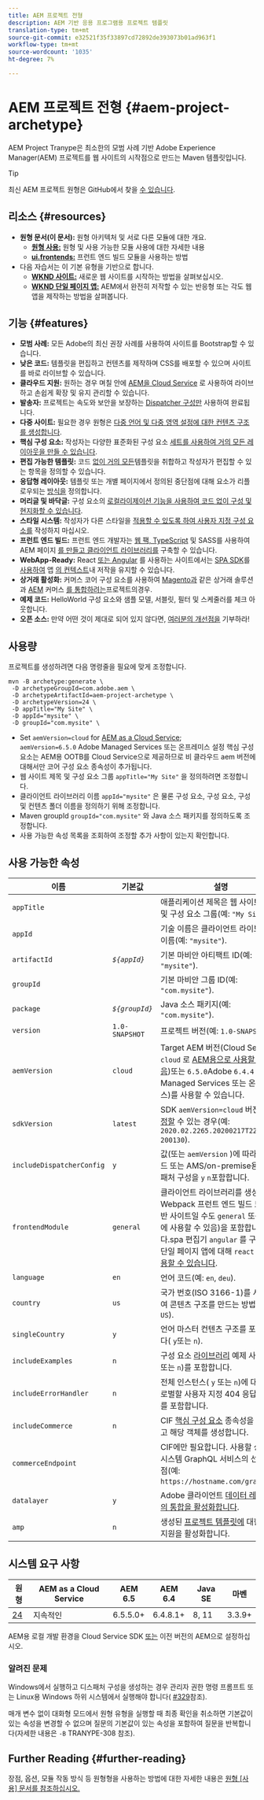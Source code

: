 ```yaml
---
title: AEM 프로젝트 전형
description: AEM 기반 응용 프로그램용 프로젝트 템플릿
translation-type: tm+mt
source-git-commit: e32521f35f33897cd72892de393073b01ad963f1
workflow-type: tm+mt
source-wordcount: '1035'
ht-degree: 7%

---
```



# AEM 프로젝트 전형 {#aem-project-archetype}

AEM Project Tranype은 최소한의 모범 사례 기반 Adobe Experience Manager(AEM) 프로젝트를 웹 사이트의 시작점으로 만드는 Maven 템플릿입니다.

>[!TIP]
>
>최신 AEM 프로젝트 원형은 GitHub에서 찾을 [수 있습니다](https://github.com/adobe/aem-project-archetype).

## 리소스 {#resources}

* **원형 문서(이 문서):** 원형 아키텍처 및 서로 다른 모듈에 대한 개요.
   * **[원형 사용:](using.md)** 원형 및 사용 가능한 모듈 사용에 대한 자세한 내용
   * **[ui.frontends:](uifrontend.md)** 프런트 엔드 빌드 모듈을 사용하는 방법
* 다음 자습서는 이 기본 유형을 기반으로 합니다.
   * **[WKND 사이트:](https://docs.adobe.com/content/help/en/experience-manager-learn/getting-started-wknd-tutorial-develop/overview.html)** 새로운 웹 사이트를 시작하는 방법을 살펴보십시오.
   * **[WKND 단일 페이지 앱:](https://docs.adobe.com/content/help/en/experience-manager-learn/sites/spa-editor/spa-editor-framework-feature-video-use.html)** AEM에서 완전히 저작할 수 있는 반응형 또는 각도 웹 앱을 제작하는 방법을 살펴봅니다.

## 기능 {#features}

* **모범 사례:** 모든 Adobe의 최신 권장 사례를 사용하여 사이트를 Bootstrap할 수 있습니다.
* **낮은 코드:** 템플릿을 편집하고 컨텐츠를 제작하며 CSS를 배포할 수 있으며 사이트를 바로 라이브할 수 있습니다.
* **클라우드 지원:** 원하는 경우 며칠 안에 [AEM을 Cloud Service](https://docs.adobe.com/content/help/en/experience-manager-cloud-service/landing/home.html) 로 사용하여 라이브하고 손쉽게 확장 및 유지 관리할 수 있습니다.
* **발송자:** 프로젝트는 속도와 보안을 보장하는 [Dispatcher 구성만](https://docs.adobe.com/content/help/ko-KR/experience-manager-dispatcher/using/dispatcher.html) 사용하여 완료됩니다.
* **다중 사이트:** 필요한 경우 원형은 [다중 언어 및 다중 영역 설정에 대한 컨텐츠 구조를 생성합니다](https://docs.adobe.com/content/help/en/experience-manager-65/administering/introduction/msm.html).
* **핵심 구성 요소:** 작성자는 다양한 표준화된 구성 요소 [세트를 사용하여 거의 모든 레이아웃을 만들 수 있습니다](/help/introduction.md).
* **편집 가능한 템플릿:** 코드 [없이 거의 모든](https://docs.adobe.com/content/help/en/experience-manager-learn/sites/page-authoring/template-editor-feature-video-use.html)템플릿을 취합하고 작성자가 편집할 수 있는 항목을 정의할 수 있습니다.
* **응답형 레이아웃:** 템플릿 또는 개별 페이지에서 정의된 중단점에 대해 요소가 리플로우되는 [방식을](https://docs.adobe.com/content/help/en/experience-manager-cloud-service/sites/authoring/features/responsive-layout.html) 정의합니다.
* **머리글 및 바닥글:** 구성 요소의 [로컬라이제이션 기능을 사용하여 코드 없이 구성 및 현지화할 수 있습니다](https://docs.adobe.com/content/help/ko-KR/experience-manager-core-components/using/get-started/localization.html).
* **스타일 시스템:** 작성자가 다른 스타일을 [적용할 수 있도록 하여 사용자 지정 구성 요소를](https://docs.adobe.com/content/help/en/experience-manager-learn/getting-started-wknd-tutorial-develop/style-system.html) 작성하지 마십시오.
* **프런트 엔드 빌드:** 프런트 엔드 개발자는 [웹 팩, TypeScript](uifrontend.md#webpack-dev-server) 및 SASS를 사용하여 AEM 페이지 [를 만들고 클라이언트 라이브러리를](uifrontend.md) 구축할 수 있습니다.
* **WebApp-Ready:** React [또는 Angular](uifrontend-react.md) 를 사용하는 사이트에서는 [SPA SDK](uifrontend-angular.md)를 [사용하여](https://docs.adobe.com/content/help/en/experience-manager-cloud-service/implementing/headless/spa/developing.html) 앱 [의 컨텍스트](https://docs.adobe.com/content/help/en/experience-manager-learn/sites/spa-editor/spa-editor-framework-feature-video-use.html)내 저작을 유지할 수 있습니다.
* **상거래 활성화:** 커머스 코어 구성 요소를 사용하여 [Magento과](https://docs.adobe.com/content/help/en/experience-manager-cloud-service/commerce/home.html) 같은 상거래 솔루션과 [AEM](https://magento.com/) 커머스 [를 통합하려는](https://github.com/adobe/aem-core-cif-components)프로젝트의경우.
* **예제 코드:** HelloWorld 구성 요소와 샘플 모델, 서블릿, 필터 및 스케줄러를 체크 아웃합니다.
* **오픈 소스:** 만약 어떤 것이 제대로 되어 있지 않다면, [여러분의 개선점을](https://github.com/adobe/aem-core-wcm-components/blob/master/CONTRIBUTING.md) 기부하라!

## 사용량

프로젝트를 생성하려면 다음 명령줄을 필요에 맞게 조정합니다.

```
mvn -B archetype:generate \
 -D archetypeGroupId=com.adobe.aem \
 -D archetypeArtifactId=aem-project-archetype \
 -D archetypeVersion=24 \
 -D appTitle="My Site" \
 -D appId="mysite" \
 -D groupId="com.mysite" \
```

* Set `aemVersion=cloud` for [AEM as a Cloud Service](https://docs.adobe.com/content/help/en/experience-manager-cloud-service/landing/home.html);\
   `aemVersion=6.5.0` Adobe Managed Services [](https://github.com/adobe/aem-project-archetype/tree/master/src/main/archetype/dispatcher.ams)또는 온프레미스 설정
핵심 구성 요소는 AEM용 OOTB를 Cloud Service으로 제공하므로 비 클라우드 aem 버전에 대해서만 코어 구성 요소 종속성이 추가됩니다.
* 웹 사이트 제목 및 구성 요소 그룹 `appTitle="My Site"` 을 정의하려면 조정합니다.
* 클라이언트 라이브러리 이름 `appId="mysite"` 은 물론 구성 요소, 구성 요소, 구성 및 컨텐츠 폴더 이름을 정의하기 위해 조정합니다.
* Maven groupId `groupId="com.mysite"` 와 Java 소스 패키지를 정의하도록 조정합니다.
* 사용 가능한 속성 목록을 조회하여 조정할 추가 사항이 있는지 확인합니다.

## 사용 가능한 속성

| 이름 | 기본값 | 설명 |
--------------------------|----------------|--------------------
| `appTitle` |  | 애플리케이션 제목은 웹 사이트 제목 및 구성 요소 그룹(예: `"My Site"`). |
| `appId` |  | 기술 이름은 클라이언트 라이브러리 이름(예: `"mysite"`). |
| `artifactId` | *`${appId}`* | 기본 마비안 아티팩트 ID(예: `"mysite"`). |
| `groupId` |  | 기본 마비안 그룹 ID(예: `"com.mysite"`). |
| `package` | *`${groupId}`* | Java 소스 패키지(예: `"com.mysite"`). |
| `version` | `1.0-SNAPSHOT` | 프로젝트 버전(예: `1.0-SNAPSHOT`). |
| `aemVersion` | `cloud` | Target AEM 버전(Cloud Service `cloud` 로 [AEM용으로 사용할 수 있음](https://docs.adobe.com/content/help/en/experience-manager-cloud-service/landing/home.html))또는 `6.5.0`Adobe `6.4.4` Managed Services [](https://github.com/adobe/aem-project-archetype/tree/master/src/main/archetype/dispatcher.ams) 또는 온프레미스)를 사용할 수 있습니다. |
| `sdkVersion` | `latest` | SDK `aemVersion=cloud` 버전 [을 지정할](https://docs.adobe.com/content/help/en/experience-manager-cloud-service/implementing/developing/aem-as-a-cloud-service-sdk.html) 수 있는 경우(예: `2020.02.2265.20200217T222518Z-200130`). |
| `includeDispatcherConfig` | `y` | 값(또는 `aemVersion` )에 따라 클라우드 또는 AMS/on-premise용 디스패처 구성을 `y` `n`포함합니다. |
| `frontendModule` | `general` | 클라이언트 라이브러리를 생성하는 Webpack 프런트 엔드 빌드 모듈(일반 사이트일 수도 `general` 또는 `none` 에 사용할 수 있음)을 포함합니다.spa 편집기 `angular` 를 구현하는 단일 페이지 앱에 대해 `react` 또는 [사용할 수 있습니다](https://docs.adobe.com/content/help/en/experience-manager-cloud-service/implementing/headless/spa/editor-overview.html). |
| `language` | `en` | 언어 코드(예: `en`, `deu`). |
| `country` | `us` | 국가 번호(ISO 3166-1)를 사용하여 콘텐츠 구조를 만드는 방법(예: `US`). |
| `singleCountry` | `y` | 언어 마스터 컨텐츠 구조를 포함합니다( `y`또는 `n`). |
| `includeExamples` | `n` | 구성 요소 [라이브러리](https://www.aemcomponents.dev/) 예제 사이트( `y`또는 `n`)를 포함합니다. |
| `includeErrorHandler` | `n` | 전체 인스턴스( `y` 또는 `n`)에 대해 글로벌할 사용자 지정 404 응답 페이지를 포함합니다. |
| `includeCommerce` | `n` | CIF [핵심 구성 요소](https://github.com/adobe/aem-core-cif-components) 종속성을 포함하고 해당 객체를 생성합니다. |
| `commerceEndpoint` |  | CIF에만 필요합니다. 사용할 상거래 시스템 GraphQL 서비스의 선택 끝점(예: `https://hostname.com/grapql`). |
| `datalayer` | `y` | Adobe 클라이언트 [데이터 레이어와의 통합을 활성화합니다](/help/developing/data-layer/overview.md). |
| `amp` | `n` | 생성된 [프로젝트 템플릿에](/help/developing/amp.md) 대한 AMP 지원을 활성화합니다. |

## 시스템 요구 사항

| 원형 | AEM as a Cloud Service | AEM 6.5 | AEM 6.4 | Java SE | 마벤 |
|---------|---------|---------|---------|---------|---------|
| [24](https://github.com/adobe/aem-project-archetype/releases/tag/aem-project-archetype-24) | 지속적인 | 6.5.5.0+ | 6.4.8.1+ | 8, 11 | 3.3.9+ |

AEM용 로컬 개발 환경을 Cloud Service SDK [또는](https://docs.adobe.com/content/help/en/experience-manager-learn/cloud-service/local-development-environment-set-up/overview.html) 이전 버전의 AEM으로 [](https://docs.adobe.com/content/help/en/experience-manager-learn/foundation/development/set-up-a-local-aem-development-environment.html)설정하십시오.

### 알려진 문제

Windows에서 실행하고 디스패처 구성을 생성하는 경우 관리자 권한 명령 프롬프트 또는 Linux용 Windows 하위 시스템에서 실행해야 합니다( [#329](https://github.com/adobe/aem-project-archetype/issues/329)참조).

매개 변수 없이 대화형 모드에서 원형 유형을 실행할 때 최종 확인을 취소하면 기본값이 있는 속성을 변경할 수 없으며 질문의 기본값이 있는 속성을 포함하여 질문을 반복합니다(자세한 내용은 `-B` TRANYPE-308[](https://issues.apache.org/jira/browse/ARCHETYPE-308) 참조).

## Further Reading {#further-reading}

장점, 옵션, 모듈 작동 방식 등 원형형을 사용하는 방법에 대한 자세한 내용은 [원형 [사용] 문서를 참조하십시오.](using.md)
